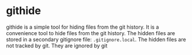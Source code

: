 # githide

githide is a simple tool for hiding files from the git history. It is a convenience tool to hide files from the git history. The hidden files are stored in a secondary gitignore file: `.gitignore.local`. The hidden files are not tracked by git. They are ignored by git